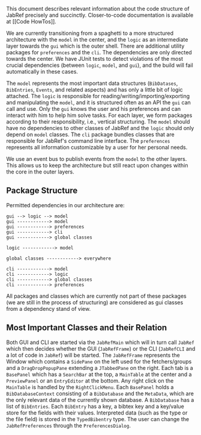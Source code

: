 This document describes relevant information about the code structure of JabRef precisely and succinctly. Closer-to-code documentation is available at [[Code HowTos]].

We are currently transitioning from a spaghetti to a more structured architecture with the `model` in the center, and the `logic` as an intermediate layer towards the `gui` which is the outer shell. There are additional utility packages for `preferences` and the `cli`. The dependencies are only directed towards the center. We have JUnit tests to detect violations of the most crucial dependencies (between `logic`, `model`, and `gui`), and the build will fail automatically in these cases.

The `model` represents the most important data structures (`BibDatases`, `BibEntries`, `Events`, and related aspects) and has only a little bit of logic attached. The `logic` is responsible for reading/writing/importing/exporting and manipulating the `model`, and it is structured often as an API the `gui` can call and use. Only the `gui` knows the user and his preferences and can interact with him to help him solve tasks. For each layer, we form packages according to their responsibility, i.e., vertical structuring. The `model` should have no dependencies to other classes of JabRef and the `logic` should only depend on `model` classes. The `cli` package bundles classes that are responsible for JabRef's command line interface. The `preferences` represents all information customizable by a user for her personal needs.

We use an event bus to publish events from the `model` to the other layers.
This allows us to keep the architecture but still react upon changes within the core in the outer layers.


## Package Structure
Permitted dependencies in our architecture are:
```
gui --> logic --> model
gui ------------> model
gui ------------> preferences
gui ------------> cli
gui ------------> global classes

logic ------------> model

global classes ------------> everywhere

cli ------------> model
cli ------------> logic
cli ------------> global classes
cli ------------> preferences
```
All packages and classes which are currently not part of these packages (we are still in the process of structuring) are considered as gui classes from a dependency stand of view.

<!--
This doesn't work anymore for whatever reason.

![Package Diagram](http://yuml.me/b1215eef)

Visualization as a package diagram: http://yuml.me/b1215eef
-->
## Most Important Classes and their Relation

Both GUI and CLI are started via the `JabRefMain` which will in turn call `JabRef` which then decides whether the GUI (`JabRefFrame`) or the CLI (`JabRefCLI` and a lot of code in `JabRef`) will be started. The `JabRefFrame` represents the Window which contains a `SidePane` on the left used for the fetchers/groups and a `DragDropPopupPane` extending a `JTabbedPane` on the right. Each tab is a `BasePanel` which has a `SearchBar` at the top, a `MainTable` at the center and a `PreviewPanel` or an `EntryEditor` at the bottom. Any right click on the `MainTable` is handled by the `RightClickMenu`. Each `BasePanel` holds a `BibDatabaseContext` consisting of a `BibDatabase` and the `MetaData`, which are the only relevant data of the currently shown database. A `BibDatabase` has a list of `BibEntries`. Each `BibEntry` has a key, a bibtex key and a key/value store for the fields with their values. Interpreted data (such as the type or the file field) is stored in the `TypedBibentry` type. The user can change the `JabRefPreferences` through the `PreferencesDialog`.
<!--
![Class Diagram](http://yuml.me/20975ef4)

Visualization as a class diagram: http://yuml.me/20975ef4
-->
